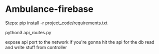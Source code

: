 # Ambulance-firebase

Steps:
pip install -r project_code/requirements.txt

python3 api_routes.py

expose api port to the network if you're gonna hit the api for the db read and write stuff from controller
